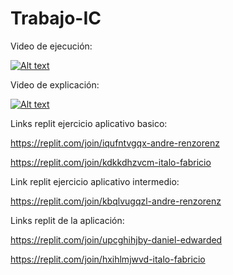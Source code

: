 # Trabajo-IC


Video de ejecución:

[![Alt text](https://img.youtube.com/vi/asiY-Qr5fF0/0.jpg)](https://www.youtube.com/watch?v=asiY-Qr5fF0)

Video de explicación:

[![Alt text](https://img.youtube.com/vi/JREeYFGsT8g/0.jpg)](https://www.youtube.com/watch?v=JREeYFGsT8g)

Links replit ejercicio aplicativo basico:

https://replit.com/join/iqufntvgqx-andre-renzorenz

https://replit.com/join/kdkkdhzvcm-italo-fabricio

Link replit ejercicio aplicativo intermedio:

https://replit.com/join/kbqlvugqzl-andre-renzorenz

Links replit de la aplicación:

https://replit.com/join/upcghihjby-daniel-edwarded

https://replit.com/join/hxihlmjwvd-italo-fabricio


